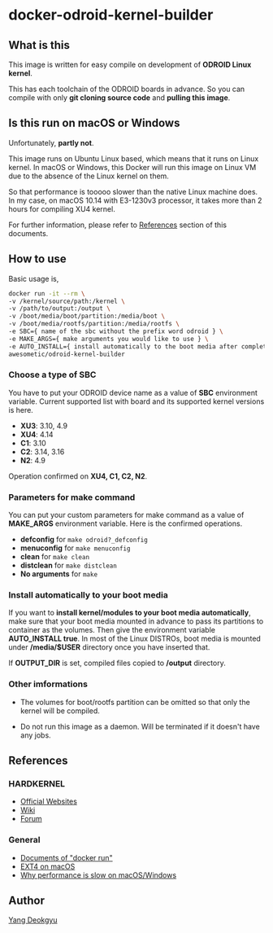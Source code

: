 # docker-odroid-kernel-builder

## What is this

This image is written for easy compile on development of **ODROID Linux kernel**.

This has each toolchain of the ODROID boards in advance. So you can compile with only **git cloning source code** and **pulling this image**.

## Is this run on macOS or Windows

Unfortunately, **partly not**.

This image runs on Ubuntu Linux based, which means that it runs on Linux kernel. In macOS or Windows, this Docker will run this image on Linux VM due to the absence of the Linux kernel on them.

So that performance is tooooo slower than the native Linux machine does. In my case, on macOS 10.14 with E3-1230v3 processor, it takes more than 2 hours for compiling XU4 kernel.

For further information, please refer to [References](#References) section of this documents.

## How to use

Basic usage is,

```bash
docker run -it --rm \
-v /kernel/source/path:/kernel \
-v /path/to/output:/output \
-v /boot/media/boot/partition:/media/boot \
-v /boot/media/rootfs/partition:/media/rootfs \
-e SBC={ name of the sbc without the prefix word odroid } \
-e MAKE_ARGS={ make arguments you would like to use } \
-e AUTO_INSTALL={ install automatically to the boot media after complete building kernel } \
awesometic/odroid-kernel-builder
```

### Choose a type of SBC

You have to put your ODROID device name as a value of **SBC** environment variable. Current supported list with board and its supported kernel versions is here.

* **XU3**: 3.10, 4.9
* **XU4**: 4.14
* **C1**: 3.10
* **C2**: 3.14, 3.16
* **N2**: 4.9

Operation confirmed on **XU4, C1, C2, N2**.

### Parameters for make command

You can put your custom parameters for make command as a value of **MAKE_ARGS** environment variable. Here is the confirmed operations.

* **defconfig** for `make odroid?_defconfig`
* **menuconfig** for `make menuconfig`
* **clean** for `make clean`
* **distclean** for `make distclean`
* **No arguments** for `make`

### Install automatically to your boot media

If you want to **install kernel/modules to your boot media automatically**, make sure that your boot media mounted in advance to pass its partitions to container as the volumes. Then give the environment variable **AUTO_INSTALL true**. In most of the Linux DISTROs, boot media is mounted under **/media/$USER** directory once you have inserted that.

If **OUTPUT_DIR** is set, compiled files copied to **/output** directory.

### Other imformations

* The volumes for boot/rootfs partition can be omitted so that only the kernel will be compiled.

* Do not run this image as a daemon. Will be terminated if it doesn't have any jobs.

## References

### HARDKERNEL

* [Official Websites](https://www.hardkernel.com)
* [Wiki](https://wiki.odroid.com)
* [Forum](https://forum.odroid.com)

### General

* [Documents of "docker run"](https://docs.docker.com/engine/reference/commandline/run/)
* [EXT4 on macOS](https://apple.stackexchange.com/questions/140536/how-do-i-mount-ext4-using-os-x-fuse)
* [Why performance is slow on macOS/Windows](https://www.reddit.com/r/docker/comments/7xvlye/docker_for_macwindows_performances_vs_linux/)

## Author

[Yang Deokgyu](secugyu@gmail.com)
